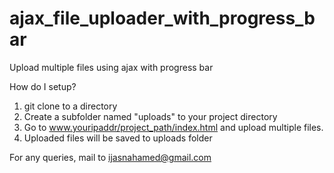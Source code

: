 # ajax_file_uploader_with_progress_bar
Upload multiple files using ajax with progress bar

How do I setup?
1) git clone to a directory
2) Create a subfolder named "uploads" to your project directory
3) Go to www.youripaddr/project_path/index.html and upload multiple files.
4) Uploaded files will be saved to uploads folder

For any queries, mail to ijasnahamed@gmail.com
